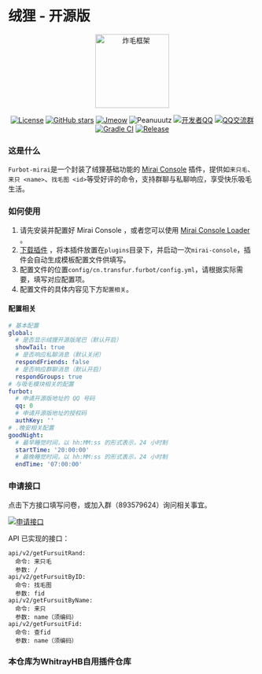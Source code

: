 # 绒狸 - 开源版

<div align = "center">
<img src = "https://oss.tail.icu/static/logo-api.png" height = "150" alt = "炸毛框架"><br>

[![License](https://img.shields.io/github/license/furleywolf/Furbot-Mirai)](https://github.com/furleywolf/Furbot-Mirai/blob/master/LICENSE)
[![GitHub stars](https://img.shields.io/github/stars/furleywolf/Furbot-Mirai)](https://github.com/furleywolf/Furbot-Mirai/stargazers)
[![Jmeow](https://img.shields.io/badge/Java-Jmeow-blue)](http://www.jmeow.org)
![Peanuuutz](https://img.shields.io/badge/Kotlin-Peanuuutz-yellow)
[![开发者QQ](https://img.shields.io/badge/Mantainer-FurleyWolf-orange.svg)](http://wpa.qq.com/msgrd?v=3&uin=2111626525&site=qq&menu=yes)
[![QQ交流群](https://img.shields.io/badge/QQ交流群-893579624-green.svg)](https://qm.qq.com/cgi-bin/qm/qr?k=bdY6XA2HJWKZJ3Hu2QRhuheINZJuCAdd&jump_from=webapi)
[![Gradle CI](https://github.com/furleywolf/Furbot-Mirai/actions/workflows/Gradle%20CI.yml/badge.svg)](https://github.com/furleywolf/Furbot-Mirai/actions/workflows/Gradle%20CI.yml)
[![Release](https://img.shields.io/github/v/release/furleywolf/Furbot-Mirai?color=blueviolet&include_prereleases)](https://github.com/furleywolf/Furbot-Mirai/releases)
</div>

### 这是什么

`Furbot-mirai`是一个封装了绒狸基础功能的 [Mirai Console](https://github.com/mamoe/mirai-console) 插件，提供如`来只毛`、`来只 <name>`、`找毛图 <id>`等受好评的命令，支持群聊与私聊响应，享受快乐吸毛生活。

### 如何使用

1. 请先安装并配置好 Mirai Console ，或者您可以使用 [Mirai Console Loader](https://github.com/iTXTech/mirai-console-loader) 。
2. [下载插件](https://github.com/furleywolf/Furbot-Mirai/releases/latest) ，将本插件放置在`plugins`目录下，并启动一次`mirai-console`，插件会自动生成模板配置文件供填写。
3. 配置文件的位置`config/cn.transfur.furbot/config.yml`，请根据实际需要，填写对应配置项。
4. 配置文件的具体内容见下方`配置相关`。

#### 配置相关

```yaml
# 基本配置
global:
  # 是否显示绒狸开源版尾巴（默认开启）
  showTail: true
  # 是否响应私聊消息（默认关闭）
  respondFriends: false
  # 是否响应群聊消息（默认开启）
  respondGroups: true
# 与吸毛模块相关的配置
furbot:
  # 申请开源版地址的 QQ 号码
  qq: 0
  # 申请开源版地址的授权码
  authKey: ''
# .晚安相关配置
goodNight:
  # 最早睡觉时间，以 hh:MM:ss 的形式表示，24 小时制
  startTime: '20:00:00'
  # 最晚睡觉时间，以 hh:MM:ss 的形式表示，24 小时制
  endTime: '07:00:00'
```

### 申请接口

点击下方接口填写问卷，或加入群（893579624）询问相关事宜。

[![申请接口](https://img.shields.io/badge/申请接口-填写问卷-green)](https://wj.qq.com/s2/9668371/f3bc/)

API 已实现的接口：

```
api/v2/getFursuitRand:
  命令: 来只毛
  参数: /
api/v2/getFursuitByID:
  命令: 找毛图
  参数: fid
api/v2/getFursuitByName:
  命令: 来只
  参数: name（须编码）
api/v2/getFursuitFid:
  命令: 查fid
  参数: name（须编码）
```
### 本仓库为WhitrayHB自用插件仓库